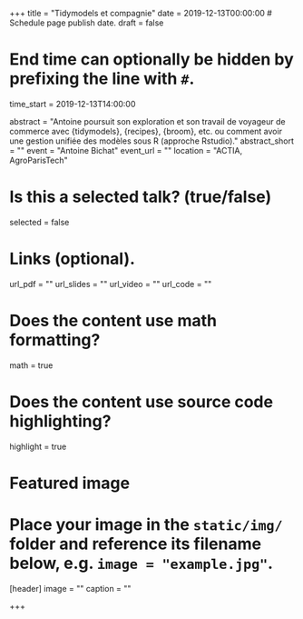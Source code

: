 +++
title = "Tidymodels et compagnie"
date = 2019-12-13T00:00:00  # Schedule page publish date.
draft = false

#   End time can optionally be hidden by prefixing the line with `#`.
time_start = 2019-12-13T14:00:00

abstract = "Antoine poursuit son exploration et son travail de voyageur de commerce avec {tidymodels}, {recipes}, {broom}, etc. ou comment avoir une gestion unifiée des modèles sous R (approche Rstudio)."
abstract_short = ""
event = "Antoine Bichat"
event_url = ""
location = "ACTIA, AgroParisTech"

# Is this a selected talk? (true/false)
selected = false

# Links (optional).
url_pdf = ""
url_slides = ""
url_video = ""
url_code = ""

# Does the content use math formatting?
math = true

# Does the content use source code highlighting?
highlight = true

# Featured image
# Place your image in the `static/img/` folder and reference its filename below, e.g. `image = "example.jpg"`.
[header]
image = ""
caption = ""

+++
